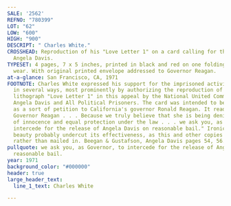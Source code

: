 ```yaml
---
SALE: '2562'
REFNO: "780399"
LOT: "62"
LOW: "600"
HIGH: "900"
DESCRIPT: " Charles White."
CROSSHEAD: Reproduction of his "Love Letter 1" on a card calling for the release of
  Angela Davis.
TYPESET: 4 pages, 7 x 5 inches, printed in black and red on one folding sheet; minimal
  wear. With original printed envelope addressed to Governor Reagan.
at-a-glance: San Francisco, CA, 1971
FOOTNOTE: Charles White expressed his support for the imprisoned activist Angela Davis
  in several ways, most prominently by authorizing the reproduction of his recent
  lithograph "Love Letter 1" in this appeal by the National United Committee to Free
  Angela Davis and All Political Prisoners. The card was intended to be filled out
  as a sort of petition to California's governor Ronald Reagan. It reads in part "Dear
  Governor Reagan . . . Because we truly believe that she is being denied the presumption
  of innocence and equal protection under the law . . . we ask you, as Governor, to
  intercede for the release of Angela Davis on reasonable bail." Ironically, the card's
  beauty probably undercut its effectiveness, as this and other copies were saved
  rather than mailed in. Beegan & Gustafson, Angela Davis pages 54, 56.
pullquote: we ask you, as Governor, to intercede for the release of Angela Davis on
  reasonable bail.
year: 1971
background_color: "#000000"
header: true
large_header_text:
  line_1_text: Charles White

---
```

